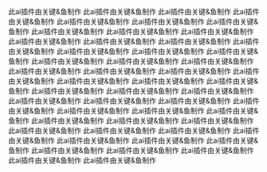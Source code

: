 此ai插件由关键&鱼制作
此ai插件由关键&鱼制作
此ai插件由关键&鱼制作
此ai插件由关键&鱼制作
此ai插件由关键&鱼制作
此ai插件由关键&鱼制作
此ai插件由关键&鱼制作
此ai插件由关键&鱼制作
此ai插件由关键&鱼制作
此ai插件由关键&鱼制作
此ai插件由关键&鱼制作
此ai插件由关键&鱼制作
此ai插件由关键&鱼制作
此ai插件由关键&鱼制作
此ai插件由关键&鱼制作
此ai插件由关键&鱼制作
此ai插件由关键&鱼制作
此ai插件由关键&鱼制作
此ai插件由关键&鱼制作
此ai插件由关键&鱼制作
此ai插件由关键&鱼制作
此ai插件由关键&鱼制作
此ai插件由关键&鱼制作
此ai插件由关键&鱼制作
此ai插件由关键&鱼制作
此ai插件由关键&鱼制作
此ai插件由关键&鱼制作
此ai插件由关键&鱼制作
此ai插件由关键&鱼制作
此ai插件由关键&鱼制作
此ai插件由关键&鱼制作
此ai插件由关键&鱼制作
此ai插件由关键&鱼制作
此ai插件由关键&鱼制作
此ai插件由关键&鱼制作
此ai插件由关键&鱼制作
此ai插件由关键&鱼制作
此ai插件由关键&鱼制作
此ai插件由关键&鱼制作
此ai插件由关键&鱼制作
此ai插件由关键&鱼制作
此ai插件由关键&鱼制作
此ai插件由关键&鱼制作
此ai插件由关键&鱼制作
此ai插件由关键&鱼制作
此ai插件由关键&鱼制作
此ai插件由关键&鱼制作
此ai插件由关键&鱼制作
此ai插件由关键&鱼制作
此ai插件由关键&鱼制作
此ai插件由关键&鱼制作
此ai插件由关键&鱼制作